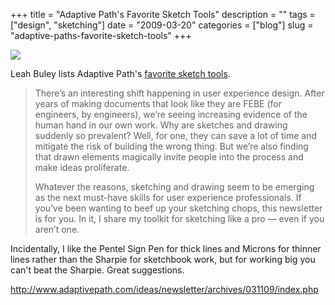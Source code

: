 +++
title = "Adaptive Path's Favorite Sketch Tools"
description = ""
tags = ["design", "sketching"]
date = "2009-03-20"
categories = ["blog"]
slug = "adaptive-paths-favorite-sketch-tools"
+++



  <div class="notebook-screenshot"><a href="http://www.adaptivepath.com/ideas/newsletter/archives/031109/index.php"><img src="http://media.konigi.com/notebook/ap-sketch-tools-1.jpg" class="notebook-image" /></a></div><p>Leah Buley lists Adaptive Path's <a href="http://www.adaptivepath.com/ideas/newsletter/archives/031109/index.php">favorite sketch tools</a>.  </p>
<blockquote><p>There’s an interesting shift happening in user experience design. After years of making documents that look like they are FEBE (for engineers, by engineers), we’re seeing increasing evidence of the human hand in our own work. Why are sketches and drawing suddenly so prevalent? Well, for one, they can save a lot of time and mitigate the risk of building the wrong thing. But we’re also finding that drawn elements magically invite people into the process and make ideas proliferate. </p>
<p>Whatever the reasons, sketching and drawing seem to be emerging as the next must-have skills for user experience professionals. If you’ve been wanting to beef up your sketching chops, this newsletter is for you. In it, I share my toolkit for sketching like a pro — even if you aren’t one. </p></blockquote>
<p>Incidentally, I like the Pentel Sign Pen for thick lines and Microns for thinner lines rather than the Sharpie for sketchbook work, but for working big you can't beat the Sharpie. Great suggestions. </p>
    
  <a href="http://www.adaptivepath.com/ideas/newsletter/archives/031109/index.php">http://www.adaptivepath.com/ideas/newsletter/archives/031109/index.php</a>
